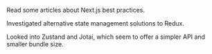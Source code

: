 Read some articles about Next.js best practices.

Investigated alternative state management solutions to Redux.

Looked into Zustand and Jotai, which seem to offer a simpler API and smaller bundle size.